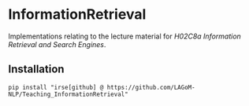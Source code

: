 # InformationRetrieval
Implementations relating to the lecture material for *H02C8a Information Retrieval and Search Engines*.

## Installation
```shell
pip install "irse[github] @ https://github.com/LAGoM-NLP/Teaching_InformationRetrieval"
```